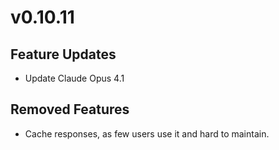 # v0.10.11

## Feature Updates

- Update Claude Opus 4.1

## Removed Features

- Cache responses, as few users use it and hard to maintain.
